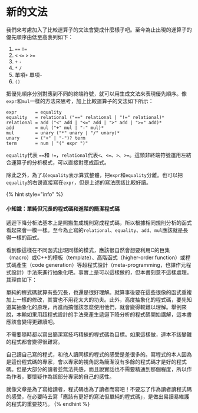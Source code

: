 # 新的文法

我們來考慮加入了比較運算子的文法會變成什麼樣子吧。至今為止出現的運算子的優先順序由低至高表列如下：

1. `==` `!=`
2. `<` `<=` `>` `>=`
3. `+` `-`
4. `*` `/`
5. 單項`+` 單項`-`
6.  `()`

把優先順序分別對應到不同的終端符號，就可以用生成文法來表現優先順序。像`expr`和`mul`一樣的方法來思考，加上比較運算子的文法如下所示：

```text
expr       = equality
equality   = relational ("==" relational | "!=" relational)*
relational = add ("<" add | "<=" add | ">" add | ">=" add)*
add        = mul ("+" mul | "-" mul)*
mul        = unary ("*" unary | "/" unary)*
unary      = ("+" | "-")? term
term       = num | "(" expr ")"
```

`equality`代表 `==`和 `!=`，`relational`代表`<`、`<=`、`>`、`>=`。這類非終端符號運用左結合運算子的分析模式，可以直接對應成函式。

除此之外，為了以`equality`表示算式整體，把`expr`和`equality`分離。也可以把`equality`的右邊直接寫在`expr`，但是上述的寫法應該比較好讀。

{% hint style="info" %}
#### 小知識：單純但冗長的程式碼和進階的簡潔程式碼

遞迴下降分析法基本上是照搬生成規則寫成程式碼，所以根據相同規則分析的函式看起來會一模一樣。至今為止寫的`relational`、`equality`、`add`、`mul`應該就是長得一樣的函式。

看到像這樣在不同函式出現同樣的模式，應該很自然會想要利用C的巨集（macro）或C++的模板（template）、高階函式（higher-order function）或程式碼產生（code generation）等超程式設計（meta-programming，也譯作元程式設計）手法來進行抽象化吧。事實上是可以這樣做的，但本書刻意不這樣處理。其理由如下：

單純的程式碼就算有些冗長，也還是很好理解。就算事後要在這些很像的函式重複加上一樣的修改，其實也不用花太大的功夫。此外，高度抽象化的程式碼，要先知道其抽象化的原理，再進而搞懂該怎麼使用他們，就會變得較難以理解。舉例來說，本輸如果用超程式設計的手法來產生遞迴下降分析的程式碼開始講解，這本書應該會變得更難讀吧。

不需要隨時都以寫出簡潔寫技巧精練的程式碼為目標。如果這樣做，連本不該變難的程式都會變得很難寫。

自己讀自己寫的程式，和他人讀同樣的程式的感受是差很多的。寫程式的本人因為是這份程式碼的專家，會以專家的視角認為簡潔沒有多餘的程式碼才是好的程式碼。但是大部分的讀者並無法共感，而且說實話也不需要精通到那個程度，所以作為作者，要懷疑作為該部分專家的自己的感性。

就像文章是為了寫給讀者，程式碼也為了讀者而寫吧！不要忘了作為讀者讀程式碼的感受，在必要時去寫「應該有更好的寫法但單純的程式碼」，是做出易讀易維護的程式的重要技巧。
{% endhint %}

